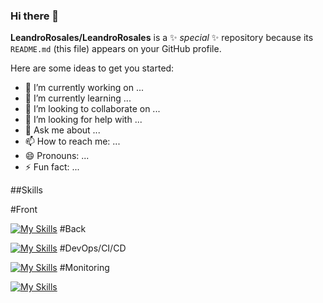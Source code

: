 ### Hi there 👋

**LeandroRosales/LeandroRosales** is a ✨ _special_ ✨ repository because its `README.md` (this file) appears on your GitHub profile.

Here are some ideas to get you started:

- 🔭 I’m currently working on ...
- 🌱 I’m currently learning ...
- 👯 I’m looking to collaborate on ...
- 🤔 I’m looking for help with ...
- 💬 Ask me about ...
- 📫 How to reach me: ...
- 😄 Pronouns: ...
- ⚡ Fun fact: ...

##Skills

#Front

[![My Skills](https://skillicons.dev/icons?i=angular,java,azure,docker,go,grafana,hibernate,jenkins,linux,maven,postgres,prometheus,py,bash,redis,spring,scala,ts,vue,idea&perline=1)](https://skillicons.dev)
#Back

[![My Skills](https://skillicons.dev/icons?i=angular,java,azure,docker,go,grafana,hibernate,jenkins,linux,maven,postgres,prometheus,py,bash,redis,spring,scala,ts,vue,idea&perline=1)](https://skillicons.dev)
#DevOps/CI/CD

[![My Skills](https://skillicons.dev/icons?i=angular,java,azure,docker,go,grafana,hibernate,jenkins,linux,maven,postgres,prometheus,py,bash,redis,spring,scala,ts,vue,idea&perline=1)](https://skillicons.dev)
#Monitoring

[![My Skills](https://skillicons.dev/icons?i=angular,java,azure,docker,go,grafana,hibernate,jenkins,linux,maven,postgres,prometheus,py,bash,redis,spring,scala,ts,vue,idea&perline=1)](https://skillicons.dev)
